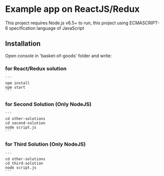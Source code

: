 # Example app on ReactJS/Redux #


This project requires Node.js v6.5+ to run, this project using ECMASCRIPT-6 specification language of JavaScript

## Installation ##
Open console in 'basket-of-goods' folder and write:
  ### for React/Redux solution ###
    ```
    npm install
    npm start
    ```
    
  ### for Second Solution (Only NodeJS) ###
    ```
    cd other-solutions
    cd second-solution
    node script.js
    ```
    
  ### for Third Solution (Only NodeJS) ###
    ```
    cd other-solutions
    cd third-solution
    node script.js
    ```
